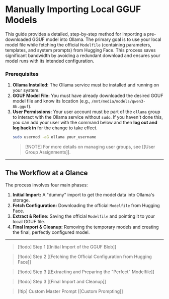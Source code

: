 
# Manually Importing Local GGUF Models

This guide provides a detailed, step-by-step method for importing a pre-downloaded GGUF model into Ollama. The primary goal is to use your local model file while fetching the official `Modelfile` (containing parameters, templates, and system prompts) from Hugging Face. This process saves significant bandwidth by avoiding a redundant download and ensures your model runs with its intended configuration.

### Prerequisites

1.  **Ollama Installed:** The Ollama service must be installed and running on your system.
2.  **GGUF Model File:** You must have already downloaded the desired GGUF model file and know its location (e.g., `/mnt/media/models/qwen3-8b.gguf`).
3.  **User Permissions:** Your user account must be part of the `ollama` group to interact with the Ollama service without `sudo`. If you haven't done this, you can add your user with the command below and then **log out and log back in** for the change to take effect.
    ```bash
    sudo usermod -aG ollama your_username
    ```
    > [!NOTE] For more details on managing user groups, see [[User Group Assignments]].

---

## The Workflow at a Glance

The process involves four main phases:
1.  **Initial Import:** A "dummy" import to get the model data into Ollama's storage.
2.  **Fetch Configuration:** Downloading the official `Modelfile` from Hugging Face.
3.  **Extract & Refine:** Saving the official `Modelfile` and pointing it to your local GGUF file.
4.  **Final Import & Cleanup:** Removing the temporary models and creating the final, perfectly configured model.

---

> [!todo] Step 1
[[Initial Import of the GGUF Blob]]

> [!todo] Step 2
[[Fetching the Official Configuration from Hugging Face]]

> [!todo] Step 3
[[Extracting and Preparing the "Perfect" Modelfile]]

> [!todo] Step 3
[[Final Import and Cleanup]]


> [!tip] Custom Master Prompt
> [[Custom Prompting]]